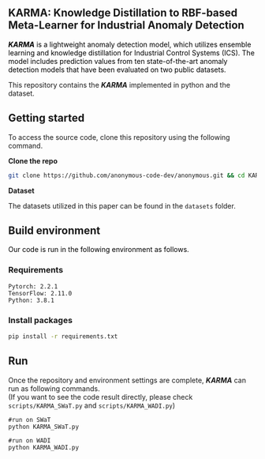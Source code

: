 KARMA: Knowledge Distillation to RBF-based Meta-Learner for Industrial Anomaly Detection
-------------
<span style="color:black;"> ***KARMA*** is a lightweight anomaly detection model, which utilizes ensemble learning and knowledge distillation for Industrial Control Systems (ICS). The model includes prediction values from ten state-of-the-art anomaly detection models that have been evaluated on two public datasets. </span>

This repository contains the ***KARMA*** implemented in python and the dataset.

Getting started
-------------
To access the source code, clone this repository using the following command.

**Clone the repo**

```bash
git clone https://github.com/anonymous-code-dev/anonymous.git && cd KARMA 
```

**Dataset**

The datasets utilized in this paper can be found in the ``datasets`` folder.

Build environment
-------------
<span style="color:black;"> Our code is run in the following environment as follows. </span>

### Requirements

```
Pytorch: 2.2.1 
TensorFlow: 2.11.0
Python: 3.8.1
```

### Install packages

```bash
pip install -r requirements.txt
```

Run
-------------
Once the repository and environment settings are complete, ***KARMA*** can run as following commands.  
(If you want to see the code result directly, please check <code>scripts/KARMA_SWaT.py</code> and <code>scripts/KARMA_WADI.py</code>)  

<pre><code>#run on SWaT 
python KARMA_SWaT.py
  
#run on WADI 
python KARMA_WADI.py</code></pre>


